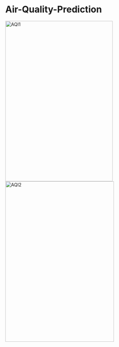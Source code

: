 # Air-Quality-Prediction
<img width="336" height=500 alt="AQI1" src="https://github.com/githubpusp/Air-Quality-Prediction/assets/126225745/aba3e1e4-3d49-4c51-96b5-ba26f23bf4f6">
<img width="340" height=500 alt="AQI2" src="https://github.com/githubpusp/Air-Quality-Prediction/assets/126225745/8679293b-c673-4dc1-bb3f-4ee958109d19">

